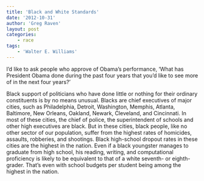 ```yaml
---
title: 'Black and White Standards'
date: '2012-10-31'
author: 'Greg Raven'
layout: post
categories:
    - race
tags:
    - 'Walter E. Williams'
---
```


I’d like to ask people who approve of Obama’s performance, ‘What has President Obama done during the past four years that you’d like to see more of in the next four years?’  
  
Black support of politicians who have done little or nothing for their ordinary constituents is by no means unusual. Blacks are chief executives of major cities, such as Philadelphia, Detroit, Washington, Memphis, Atlanta, Baltimore, New Orleans, Oakland, Newark, Cleveland, and Cincinnati. In most of these cities, the chief of police, the superintendent of schools and other high executives are black. But in these cities, black people, like no other sector of our population, suffer from the highest rates of homicides, assaults, robberies, and shootings. Black high-school dropout rates in these cities are the highest in the nation. Even if a black youngster manages to graduate from high school, his reading, writing, and computational proficiency is likely to be equivalent to that of a white seventh- or eighth-grader. That’s even with school budgets per student being among the highest in the nation.